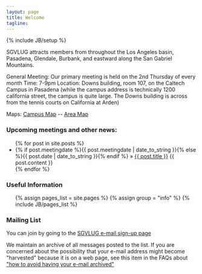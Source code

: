 ```yaml
---
layout: page
title: Welcome
tagline: 
---
```

{% include JB/setup %}

SGVLUG attracts members from throughout the Los Angeles basin, Pasadena, Glendale, Burbank, and eastward along the San Gabriel Mountains.

General Meeting: Our primary meeting is held on the 2nd Thursday of every month
Time: 7-9pm 
Location: Downs building, room 107, on the Caltech Campus in Pasadena (while the campus address is technically 1200 california street, the campus is quite large. The Downs building is across from the tennis courts on California at Arden)

Maps: <a href="http://www.caltech.edu/map/main.html?bn=47">Campus Map</a> -- <a href="{{ BASE_PATH}}/pages/map.html">Area Map</a>

### Upcoming meetings and other news:

<ul class="posts">
  {% for post in site.posts %}
    <li><span>{% if post.meetingdate %}{{ post.meetingdate | date_to_string }}{% else %}{{ post.date | date_to_string }}{% endif %}</span> &raquo; <a href="{{ BASE_PATH }}{{ post.url }}">{{ post.title }}</a> {{ post.content }}</li>
  {% endfor %}
</ul>

### Useful Information

<ul>
{% assign pages_list = site.pages %}
{% assign group = "info" %}
{% include JB/pages_list %}
</ul>

### Mailing List

You can join by going to the <a href="http://sgvlug.org/mailman/listinfo/sgvlug">SGVLUG e-mail sign-up page</a>

We maintain an archive of all messages posted to the list. If you are concerned about the possibility that your e-mail address might become "harvested" because it is on a web page, see this item in the FAQs about <a href="{{ BASE_PATH }}pages/email_no_archive.html">"how to avoid having your e-mail archived"</a>